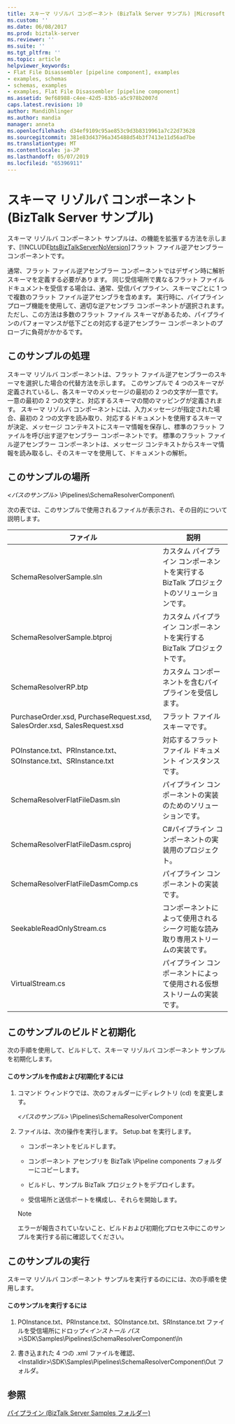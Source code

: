 ```yaml
---
title: スキーマ リゾルバ コンポーネント (BizTalk Server サンプル) |Microsoft Docs
ms.custom: ''
ms.date: 06/08/2017
ms.prod: biztalk-server
ms.reviewer: ''
ms.suite: ''
ms.tgt_pltfrm: ''
ms.topic: article
helpviewer_keywords:
- Flat File Disassembler [pipeline component], examples
- examples, schemas
- schemas, examples
- examples, Flat File Disassembler [pipeline component]
ms.assetid: 9ef68988-c4ee-42d5-83b5-a5c978b2007d
caps.latest.revision: 10
author: MandiOhlinger
ms.author: mandia
manager: anneta
ms.openlocfilehash: d34ef9109c95ae853c9d3b8319961a7c22d73628
ms.sourcegitcommit: 381e83d43796a345488d54b3f7413e11d56ad7be
ms.translationtype: MT
ms.contentlocale: ja-JP
ms.lasthandoff: 05/07/2019
ms.locfileid: "65396911"
---
```

# <a name="schema-resolver-component-biztalk-server-sample"></a>スキーマ リゾルバ コンポーネント (BizTalk Server サンプル)
スキーマ リゾルバ コンポーネント サンプルは、の機能を拡張する方法を示します、[!INCLUDE[btsBizTalkServerNoVersion](../includes/btsbiztalkservernoversion-md.md)]フラット ファイル逆アセンブラー コンポーネントです。  
  
 通常、フラット ファイル逆アセンブラー コンポーネントではデザイン時に解析スキーマを定義する必要があります。 同じ受信場所で異なるフラット ファイル ドキュメントを受信する場合は、通常、受信パイプライン、スキーマごとに 1 つで複数のフラット ファイル逆アセンブラを含めます。 実行時に、パイプライン プローブ機能を使用して、適切な逆アセンブラ コンポーネントが選択されます。 ただし、この方法は多数のフラット ファイル スキーマがあるため、パイプラインのパフォーマンスが低下ごとの対応する逆アセンブラー コンポーネントのプローブに負荷がかかるです。  
  
## <a name="what-this-sample-does"></a>このサンプルの処理  
 スキーマ リゾルバ コンポーネントは、フラット ファイル逆アセンブラーのスキーマを選択した場合の代替方法を示します。 このサンプルで 4 つのスキーマが定義されているし、各スキーマのメッセージの最初の 2 つの文字が一意です。 一意の最初の 2 つの文字と、対応するスキーマの間のマッピングが定義されます。 スキーマ リゾルバ コンポーネントには、入力メッセージが指定された場合、最初の 2 つの文字を読み取り、対応するドキュメントを使用するスキーマが決定、メッセージ コンテキストにスキーマ情報を保存し、標準のフラット ファイルを呼び出す逆アセンブラー コンポーネントです。 標準のフラット ファイル逆アセンブラー コンポーネントは、メッセージ コンテキストからスキーマ情報を読み取るし、そのスキーマを使用して、ドキュメントの解析。  
  
## <a name="where-to-find-this-sample"></a>このサンプルの場所  
 *\<パスのサンプル\>* \Pipelines\SchemaResolverComponent\  
  
 次の表では、このサンプルで使用されるファイルが表示され、その目的について説明します。  
  
|ファイル|説明|  
|---------------|-----------------|  
|SchemaResolverSample.sln|カスタム パイプライン コンポーネントを実行する BizTalk プロジェクトのソリューションです。|  
|SchemaResolverSample.btproj|カスタム パイプライン コンポーネントを実行する BizTalk プロジェクトです。|  
|SchemaResolverRP.btp|カスタム コンポーネントを含むパイプラインを受信します。|  
|PurchaseOrder.xsd, PurchaseRequest.xsd, SalesOrder.xsd, SalesRequest.xsd|フラット ファイル スキーマです。|  
|POInstance.txt、PRInstance.txt、SOInstance.txt、SRInstance.txt|対応するフラット ファイル ドキュメント インスタンスです。|  
|SchemaResolverFlatFileDasm.sln|パイプライン コンポーネントの実装のためのソリューションです。|  
|SchemaResolverFlatFileDasm.csproj|C#パイプライン コンポーネントの実装用のプロジェクト。|  
|SchemaResolverFlatFileDasmComp.cs|パイプライン コンポーネントの実装です。|  
|SeekableReadOnlyStream.cs|コンポーネントによって使用されるシーク可能な読み取り専用ストリームの実装です。|  
|VirtualStream.cs|パイプライン コンポーネントによって使用される仮想ストリームの実装です。|  
  
## <a name="building-and-initializing-this-sample"></a>このサンプルのビルドと初期化  
 次の手順を使用して、ビルドして、スキーマ リゾルバ コンポーネント サンプルを初期化します。  
  
#### <a name="to-build-and-initialize-this-sample"></a>このサンプルを作成および初期化するには  
  
1.  コマンド ウィンドウでは、次のフォルダーにディレクトリ (cd) を変更します。  
  
     *\<パスのサンプル\>* \Pipelines\SchemaResolverComponent  
  
2.  ファイルは、次の操作を実行します。 Setup.bat を実行します。  
  
    -   コンポーネントをビルドします。  
  
    -   コンポーネント アセンブリを BizTalk \Pipeline components フォルダーにコピーします。  
  
    -   ビルドし、サンプル BizTalk プロジェクトをデプロイします。  
  
    -   受信場所と送信ポートを構成し、それらを開始します。  
  
    > [!NOTE]
    >  エラーが報告されていないこと、ビルドおよび初期化プロセス中にこのサンプルを実行する前に確認してください。  
  
## <a name="running-this-sample"></a>このサンプルの実行  
 スキーマ リゾルバ コンポーネント サンプルを実行するのにには、次の手順を使用します。  
  
#### <a name="to-run-this-sample"></a>このサンプルを実行するには  
  
1.  POInstance.txt、PRInstance.txt、SOInstance.txt、SRInstance.txt ファイルを受信場所にドロップ\<*インストール パス*\>\SDK\Samples\Pipelines\SchemaResolverComponent\In  
  
2.  書き込まれた 4 つの .xml ファイルを確認、 \<Installdir\>\SDK\Samples\Pipelines\SchemaResolverComponent\Out フォルダ。  
  
## <a name="see-also"></a>参照  
 [パイプライン (BizTalk Server Samples フォルダー)](../core/pipelines-biztalk-server-samples-folder.md)